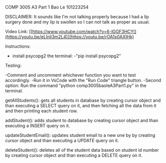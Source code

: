 COMP 3005 A3 Part 1
Bao Le 101223254

DISCLAIMER: It sounds like I'm not talking properly because I had a lip surgery done and my lip is swollen so I can not talk as proper as usual.

Video Link: [[https://www.youtube.com/watch?v=6-lGGF3HCYI](https://youtu.be/eLInli3m2L4)](https://youtu.be/rOA1x0AXIHk)

Instructions:
- install psycopg2 the terminal:
	-"pip install psycopg2"

Testing:

-Comment and uncomment whichever function you want to test accordingly.
-Run it in VsCode with the "Run Code" triangle button.
-Second option: Run the command "python comp3005baoleA3Part1.py" in the terminal.

getAllStudents(): gets all students in database by creating cursor object and than executing a SELECT query on it, and then fetching all the data from it and then printing each student row.

addStudent(): adds student to database by creating cursor object and than executing a INSERT query on it.

updateStudentEmail(): updates student email to a new one by by creating cursor object and than executing a UPDATE query on it.

deleteStudent(): deletes all of the student data based on student id number by creating cursor object and than executing a DELETE query on it.
